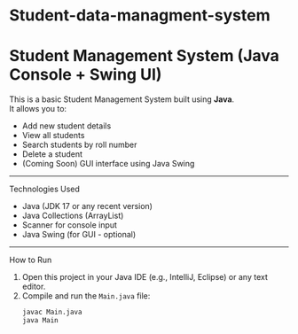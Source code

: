 # Student-data-managment-system
# Student Management System (Java Console + Swing UI)

This is a basic Student Management System built using **Java**.  
It allows you to:

- Add new student details
- View all students
- Search students by roll number
- Delete a student
- (Coming Soon) GUI interface using Java Swing

---

Technologies Used

- Java (JDK 17 or any recent version)
- Java Collections (ArrayList)
- Scanner for console input
- Java Swing (for GUI - optional)

---

 How to Run

1. Open this project in your Java IDE (e.g., IntelliJ, Eclipse) or any text editor.
2. Compile and run the `Main.java` file:
   ```bash
   javac Main.java
   java Main
